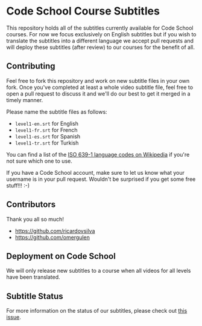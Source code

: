 # Code School Course Subtitles

This repository holds all of the subtitles currently available for Code School courses.
For now we focus exclusively on English subtitles but if you wish to translate the
subtitles into a different language we accept pull requests and will deploy these
subtitles (after review) to our courses for the benefit of all.

## Contributing
Feel free to fork this repository and work on new subtitle files in your own fork.
Once you've completed at least a whole video subtitle file, feel free to open a pull
request to discuss it and we'll do our best to get it merged in a timely manner.

Please name the subtitle files as follows:
- `level1-en.srt` for English
- `level1-fr.srt` for French
- `level1-es.srt` for Spanish
- `level1-tr.srt` for Turkish

You can find a list of the [ISO 639-1 language codes on Wikipedia](http://en.wikipedia.org/wiki/List_of_ISO_639-1_codes) if you're not sure
which one to use.

If you have a Code School account, make sure to let us know what your username is in
your pull request. Wouldn't be surprised if you get some free stuff!!! :-)

## Contributors

Thank you all so much!

- https://github.com/ricardovsilva
- https://github.com/omergulen

## Deployment on Code School
We will only release new subtitles to a course when all videos for all levels have
been translated.

## Subtitle Status
For more information on the status of our subtitles, please check out [this issue](https://github.com/codeschool/subtitles/issues/9).

